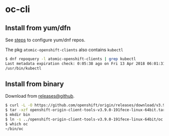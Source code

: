 # oc-cli

## Install from yum/dfn
See [steps](../cases/conc-build-online.md#install-atomic-openshift-clients-35x) to configure
yum/dnf repos.

The pkg `atomic-openshift-clients` also contains `kubectl`

```sh
$ dnf repoquery -l atomic-openshift-clients | grep kubectl
Last metadata expiration check: 0:05:38 ago on Fri 13 Apr 2018 06:01:31 PM UTC.
/usr/bin/kubectl

```

## Install from binary

Download from [releases@github](https://github.com/openshift/origin/releases).

```sh
$ curl -L -O https://github.com/openshift/origin/releases/download/v3.9.0/openshift-origin-client-tools-v3.9.0-191fece-linux-64bit.tar.gz
$ tar -xzf openshift-origin-client-tools-v3.9.0-191fece-linux-64bit.tar.gz
$ mkdir bin
$ ln -s ../openshift-origin-client-tools-v3.9.0-191fece-linux-64bit/oc oc
$ which oc
~/bin/oc
```